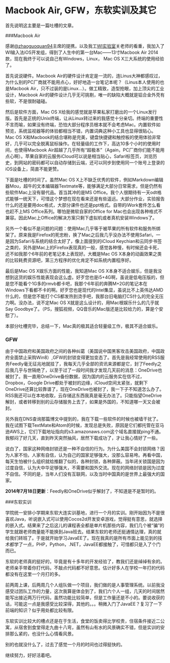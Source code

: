 Macbook Air, GFW，东软实训及其它
=================================

首先说明这主要是一篇吐槽的文章。

###Macbook Air

感谢[@zhaoguoquan94](https://github.com/zhaoguoquan94)主席的提携，以及我工[WI实验室](http://wi.hit.edu.cn/)关老师的看重，我加入了WI输入法iOS开发组，得到了人生中的第一台Mac——13寸Macbook Air 2014款，现在我终于可以说自己有Windows，Linux， Mac OS X三大系统的使用经验了。

首先说说硬件。Macbook Air的硬件设计肯定是一流的，连Linus大神都感叹过，为什么别的PC厂商就不能用点心，好好地造一台笔记本呢？（Linus本人使用的也是Macbook Air，只不过装的是Linux...）。做工精致，造型抢眼，加上顶尖的工业设计，Macbook Air的硬件设计几乎无可挑剔，唯一的缺陷大概就是铝合金外壳有些软，不是很耐磕碰。

然后是软件方面，Mac OS X给我的感觉就是苹果私家打磨出的一个Linux发行版。首先是正统的Unix终端，让从Linux转过来的我感觉十分亲切。终端的重要性不言而喻，如果没有终端，恐怕大部分程序员根本就不会考虑Mac。内置软件如预览，系统监视器等的体验都相当不错，内置词典这种小工具也显得很贴心。Mac OS X和Macbook的结合堪称是完美，键盘快捷键和触控板的使用体验非常好，几乎可以完全脱离鼠标操作。在轻量级的工作下，高达10多个小时的使用时间，也使得Macbook Air超越了几乎所有“超极本”（Again，PC厂商你们能不能用点心啊）。苹果自家的云服务iCloud可以说是相当贴心，Safari标签页，浏览历史，到网站的密码都可以自动存储到云端，还可以同步到使用同一个账号上登录的iOS设备上，简直不能更赞。

下面是吐槽的时间了。虽然Mac OS X上不缺乏优秀的软件，例如Markdown编辑器Mou，超牛的文本编辑器Textmate等，能够满足大部分日常需求，但是仍然有些软件Mac上没有替代品。首当其冲的是MS Office。我个人很期待有一天odt格式能够一统天下，可惜这个梦想在现在看来还是有些遥远。大部分作业，实验报告什么的还是要用doc格式，大部分课件也还是ppt格式。自带的iWork套件怎么看也赶不上MS Office系列。哪怕是微软自家的Office for Mac也会出现各种格式不兼容。因此Mac上Office的解决方案只剩下虚拟机或者真机安装Windows了。

另外一个看似不是问题的问题：使用Mac几乎等于被苹果的所有软件和服务所绑架了。原来我是Firefox的死忠粉，换了Mac之后我几乎没办法不使用Safari，一是因为Safari与系统的结合太好了，像上面提到的iCloud Keychian和云同步书签之类的，另外是Mac上的Firefox表现真的一般，感觉各种慢，有时候还会卡死，还不如我那个6年前的老笔记本上表现好。大概是Mac OS X本身的动画效果之类的比较耗费资源吧，第三方程序的优化肯定不如系统内置程序好。

最后是Mac OS X娱乐方面的性能，我知道Mac OS X本身不适合娱乐，但是我没想到这货的娱乐性能表现会这么虚。好歹您也是i5+4G啊，虽说是低电压版的，但是您不能看个1G多的rmvb都卡吧，我那个6年前的奔腾M+2G的笔记本在Windows下看都不卡的啊。好歹您也是现代的Intel集显，虽说比不上英伟达AMD什么的，但是您不能打个CS都发热到烫手吧，我那台旧电脑打CS什么的完全无压力啊。没办法，说不定Mac OS X就是这么设计的，用Mac根娱乐什么的几乎就Say Goodbye了。（PS，搜狐视频，QQ音乐的Mac版还是比较给力的，算是个安慰了）。

本部分吐槽完毕，总结一下，Mac真的极其适合轻量级工作，极其不适合娱乐。

### GFW

由于中国政府和美国政府之间的各种纠葛（美国说中国黑客攻击美国政府，中国政府全面禁止采购Win8）,GFW的封锁变得更加变态了。首先是我经常使用的RSS服务Feedly毫无征兆地就挂了，我每天几乎全部的资讯来源都是它，封了Feedly之后我几乎与世隔绝了，以至于过了一段时间我才发现几天前的消息：OneDrive也被封了。我一直用OneDrive备份数据，因为国内的云服务实在信不过，Dropbox，Google Drive都处于被封的边缘，iCloud空间太紧张，就剩下OneDrive还算比较靠谱了，现在OneDrive也被封了，我一下子不知道怎么办了。RSS我还可以在本地收取，云存储这东西我真是毫无办法了。只能指望OneDrive解封，或者转移到别的云存储服务上去了，如果是外国的，不知道哪一天又会被封。

另外我在DNS查询那篇博文中提到的，我在下载一些软件的时候也被墙干扰了。我在试图下载TextMate和Atom的时候，发现总是失败，原因是它们都托管在亚马逊AWS上，它们下载地址指向的s3.amazonaws.com这个域名直接就ping不通。我郁闷了好几天，直到昨天突然抽风，居然下载成功了，才让我心情好了一些。

说白了，国家这种网络封锁还是一种不自信的行为。为什么美国不会封锁网络？因为人家不怕，人家有自信，认为自己的国家足够强大，没那么容易垮。再看中国，每天生怕被什么组织就给推翻了似的，各种封锁，各种屏蔽。当年闭关锁国是因为过度自信，认为大中华足够强大，不需要和国外交流。现在的网络封锁是因为过度不自信。不同的是，当年人们没有互联网，以及当时中国真的是世界上最强大的国家。

**2014年7月18日更新**：Feedly和OneDrive似乎解封了，不知道是不是暂时的。
 
###东软实训

学院统一安排小学期来东软大连实训基地，进行一个月的实训。刚开始因为不是很喜欢Java，听说嵌入式可以使用Cocos2d开发安卓游戏，觉得挺有意思，就选择的嵌入式。结果来了之后这儿的课程表全都是单片机那些内容，我们几个被“骗”的学生就跟老师商量能不能换到Java班去。结果东软的老师还挺通情达理，真的就给我们转班了。于是就开始学习JavaEE了。现在我真的是所有市面上能见到的技术都学了一点，PHP，Python，.NET，JavaEE都接触了，可惜都只是入了个门而已。

东软的老师真的挺好的，毕竟是有十多年的开发经验了，教我们还是绰绰有余的。老师亲手带着你打代码，不敲点代码都不好意思。估计好多人在学校一年打的代码都没有在这里一个月打的多。

前两周上课，后两周几个人组队做一个项目，我们做的是人事管理系统。以前我没感受过团队工作的力量，这次我算是体会到了，我们六个人一组，几天的时间居然能写出接近两万行代码，虽然功能比较简单，但是工作量还是不小的。要说收获的话，可能这一点是我感受比较深得，其他的。。。稍微入门了JavaEE？复习了一下前端的知识？似乎用处都比较有限。

东软实训比较大的槽点还是在于生活，食堂的饭卖得比学校贵，住宿条件接近二公寓，从宿舍到食堂得走九曲十八弯，虽然有山有水的风景确实不错，但是实训的安排那么紧的，也没什么心情看风景。

别的也就没什么了，过去了感觉一个月的时间也过得挺快的。

继续努力，好好活着吧。

